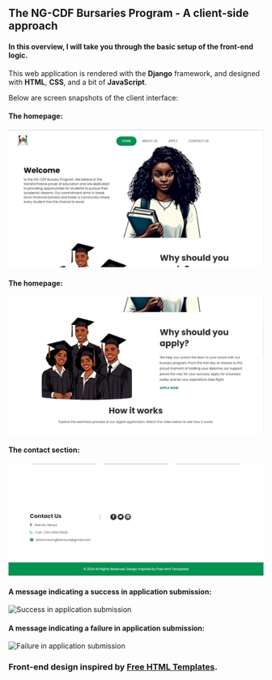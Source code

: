## The NG-CDF Bursaries Program  -  A client-side approach

#### In this overview, I will take you through the basic setup of the front-end logic.

This web application is rendered with the __Django__ framework, and designed with __HTML__, __CSS__, and a bit of __JavaScript__.

Below are screen snapshots of the client interface:

#### The homepage:
![The homepage](https://github.com/brian-mwangi-kamau/bursary-project-frontend/blob/development/media/image1.jpg)


#### The homepage:
![The homepage](https://github.com/brian-mwangi-kamau/bursary-project-frontend/blob/development/media/image2.jpg)


#### The contact section:
![The contact section](https://github.com/brian-mwangi-kamau/bursary-project-frontend/blob/development/media/image3.jpg)


#### A message indicating a success in application submission:
![Success in application submission]()


#### A message indicating a failure in application submission:
![Failure in application submission]()


### Front-end design inspired by [Free HTML Templates](https://html.design/).